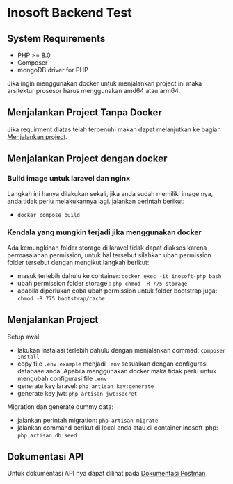 # Inosoft Backend Test

## System Requirements

 - PHP >= 8.0
 - Composer
 - mongoDB driver for PHP

Jika ingin menggunakan docker untuk menjalankan project ini maka arsitektur prosesor harus menggunakan amd64 atau arm64.

## Menjalankan Project Tanpa Docker
Jika requirment diatas telah terpenuhi makan dapat melanjutkan ke bagian [Menjalankan project](#menjalankan-project).

## Menjalankan Project dengan docker

### Build image untuk laravel dan nginx
Langkah ini hanya dilakukan sekali, jika anda sudah memiliki image nya, anda tidak perlu melakukannya lagi. jalankan perintah berikut:
- `docker compose build`

### Kendala yang mungkin terjadi jika menggunakan docker
Ada kemungkinan folder storage di laravel tidak dapat diakses karena permasalahan permission, untuk hal tersebut silahkan ubah permission folder tersebut dengan mengikut langkah berikut:
 - masuk terlebih dahulu ke container: `docker exec -it inosoft-php bash`
 - ubah permission folder storage : `php chmod -R 775 storage`
 - apabila diperlukan coba ubah permission untuk folder bootstrap juga: `chmod -R 775 bootstrap/cache`


## Menjalankan Project
Setup awal:
- lakukan instalasi terlebih dahulu dengan menjalankan commad: `composer install`
- copy file `.env.example` menjadi `.env` sesuaikan dengan configurasi database anda. Apabila menggunakan docker maka tidak perlu untuk mengubah configurasi file `.env`
- generate key laravel: `php artisan key:generate`
- generate key jwt: `php artisan jwt:secret`

Migration dan generate dummy data:
- jalankan perintah migration: `php artisan migrate`
- jalankan command berikut di local anda atau di container inosoft-php: `php artisan db:seed`

## Dokumentasi API
Untuk dokumentasi API nya dapat dilihat pada [Dokumentasi Postman](https://documenter.getpostman.com/view/11575131/2s8YRiJtM9)
